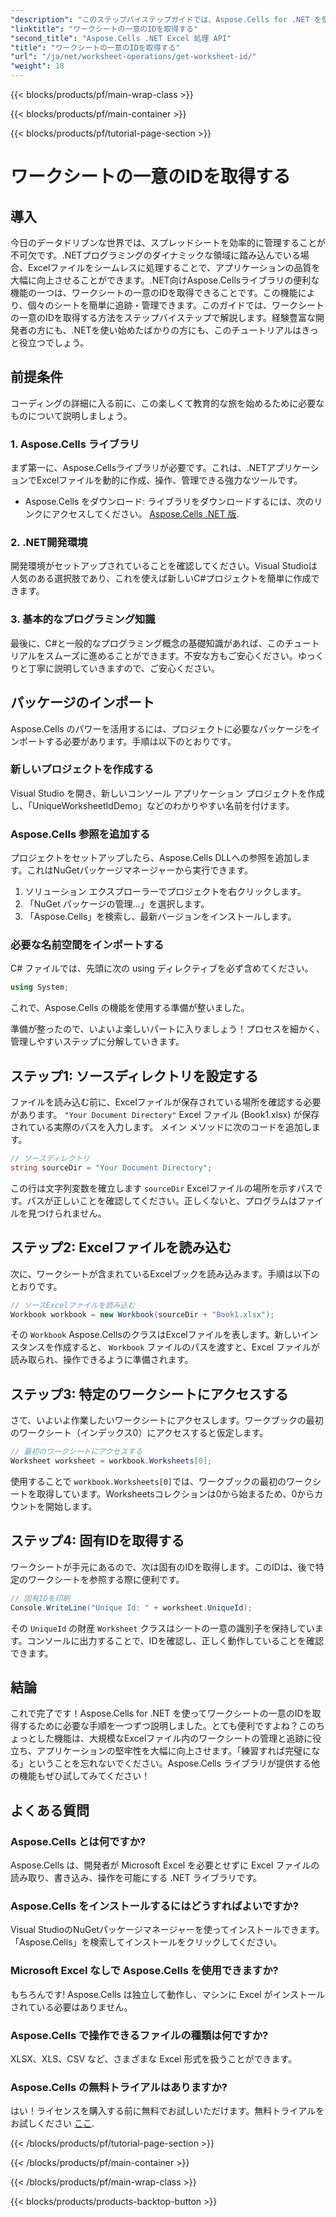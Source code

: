 ```yaml
---
"description": "このステップバイステップガイドでは、Aspose.Cells for .NET を使用してワークシートの一意のIDを取得する方法を学びます。スプレッドシートをより効率的に管理しましょう。"
"linktitle": "ワークシートの一意のIDを取得する"
"second_title": "Aspose.Cells .NET Excel 処理 API"
"title": "ワークシートの一意のIDを取得する"
"url": "/ja/net/worksheet-operations/get-worksheet-id/"
"weight": 18
---
```


{{< blocks/products/pf/main-wrap-class >}}

{{< blocks/products/pf/main-container >}}

{{< blocks/products/pf/tutorial-page-section >}}

# ワークシートの一意のIDを取得する

## 導入
今日のデータドリブンな世界では、スプレッドシートを効率的に管理することが不可欠です。.NETプログラミングのダイナミックな領域に踏み込んでいる場合、Excelファイルをシームレスに処理することで、アプリケーションの品質を大幅に向上させることができます。.NET向けAspose.Cellsライブラリの便利な機能の一つは、ワークシートの一意のIDを取得できることです。この機能により、個々のシートを簡単に追跡・管理できます。このガイドでは、ワークシートの一意のIDを取得する方法をステップバイステップで解説します。経験豊富な開発者の方にも、.NETを使い始めたばかりの方にも、このチュートリアルはきっと役立つでしょう。
## 前提条件
コーディングの詳細に入る前に、この楽しくて教育的な旅を始めるために必要なものについて説明しましょう。
### 1. Aspose.Cells ライブラリ
まず第一に、Aspose.Cellsライブラリが必要です。これは、.NETアプリケーションでExcelファイルを動的に作成、操作、管理できる強力なツールです。 
- Aspose.Cells をダウンロード: ライブラリをダウンロードするには、次のリンクにアクセスしてください。 [Aspose.Cells .NET 版](https://releases。aspose.com/cells/net/).
### 2. .NET開発環境
開発環境がセットアップされていることを確認してください。Visual Studioは人気のある選択肢であり、これを使えば新しいC#プロジェクトを簡単に作成できます。
### 3. 基本的なプログラミング知識
最後に、C#と一般的なプログラミング概念の基礎知識があれば、このチュートリアルをスムーズに進めることができます。不安な方もご安心ください。ゆっくりと丁寧に説明していきますので、ご安心ください。
## パッケージのインポート
Aspose.Cells のパワーを活用するには、プロジェクトに必要なパッケージをインポートする必要があります。手順は以下のとおりです。
### 新しいプロジェクトを作成する
Visual Studio を開き、新しいコンソール アプリケーション プロジェクトを作成し、「UniqueWorksheetIdDemo」などのわかりやすい名前を付けます。
### Aspose.Cells 参照を追加する
プロジェクトをセットアップしたら、Aspose.Cells DLLへの参照を追加します。これはNuGetパッケージマネージャーから実行できます。
1. ソリューション エクスプローラーでプロジェクトを右クリックします。
2. 「NuGet パッケージの管理…」を選択します。
3. 「Aspose.Cells」を検索し、最新バージョンをインストールします。
### 必要な名前空間をインポートする
C# ファイルでは、先頭に次の using ディレクティブを必ず含めてください。
```csharp
using System;
```
これで、Aspose.Cells の機能を使用する準備が整いました。

準備が整ったので、いよいよ楽しいパートに入りましょう！プロセスを細かく、管理しやすいステップに分解していきます。
## ステップ1: ソースディレクトリを設定する
ファイルを読み込む前に、Excelファイルが保存されている場所を確認する必要があります。 `"Your Document Directory"` Excel ファイル (Book1.xlsx) が保存されている実際のパスを入力します。
メイン メソッドに次のコードを追加します。
```csharp
// ソースディレクトリ
string sourceDir = "Your Document Directory";
```
この行は文字列変数を確立します `sourceDir` Excelファイルの場所を示すパスです。パスが正しいことを確認してください。正しくないと、プログラムはファイルを見つけられません。
## ステップ2: Excelファイルを読み込む
次に、ワークシートが含まれているExcelブックを読み込みます。手順は以下のとおりです。
```csharp
// ソースExcelファイルを読み込む
Workbook workbook = new Workbook(sourceDir + "Book1.xlsx");
```
その `Workbook` Aspose.CellsのクラスはExcelファイルを表します。新しいインスタンスを作成すると、 `Workbook` ファイルのパスを渡すと、Excel ファイルが読み取られ、操作できるように準備されます。
## ステップ3: 特定のワークシートにアクセスする
さて、いよいよ作業したいワークシートにアクセスします。ワークブックの最初のワークシート（インデックス0）にアクセスすると仮定します。
```csharp
// 最初のワークシートにアクセスする
Worksheet worksheet = workbook.Worksheets[0];
```
使用することで `workbook.Worksheets[0]`では、ワークブックの最初のワークシートを取得しています。Worksheetsコレクションは0から始まるため、0からカウントを開始します。
## ステップ4: 固有IDを取得する
ワークシートが手元にあるので、次は固有のIDを取得します。このIDは、後で特定のワークシートを参照する際に便利です。
```csharp
// 固有IDを印刷
Console.WriteLine("Unique Id: " + worksheet.UniqueId);
```
その `UniqueId` の財産 `Worksheet` クラスはシートの一意の識別子を保持しています。コンソールに出力することで、IDを確認し、正しく動作していることを確認できます。 
## 結論
これで完了です！Aspose.Cells for .NET を使ってワークシートの一意のIDを取得するために必要な手順を一つずつ説明しました。とても便利ですよね？このちょっとした機能は、大規模なExcelファイル内のワークシートの管理と追跡に役立ち、アプリケーションの堅牢性を大幅に向上させます。「練習すれば完璧になる」ということを忘れないでください。Aspose.Cells ライブラリが提供する他の機能もぜひ試してみてください！
## よくある質問
### Aspose.Cells とは何ですか?
Aspose.Cells は、開発者が Microsoft Excel を必要とせずに Excel ファイルの読み取り、書き込み、操作を可能にする .NET ライブラリです。
### Aspose.Cells をインストールするにはどうすればよいですか?
Visual StudioのNuGetパッケージマネージャーを使ってインストールできます。「Aspose.Cells」を検索してインストールをクリックしてください。
### Microsoft Excel なしで Aspose.Cells を使用できますか?
もちろんです! Aspose.Cells は独立して動作し、マシンに Excel がインストールされている必要はありません。
### Aspose.Cells で操作できるファイルの種類は何ですか?
XLSX、XLS、CSV など、さまざまな Excel 形式を扱うことができます。
### Aspose.Cells の無料トライアルはありますか?
はい！ライセンスを購入する前に無料でお試しいただけます。無料トライアルをお試しください [ここ](https://releases。aspose.com/).

{{< /blocks/products/pf/tutorial-page-section >}}

{{< /blocks/products/pf/main-container >}}

{{< /blocks/products/pf/main-wrap-class >}}

{{< blocks/products/products-backtop-button >}}